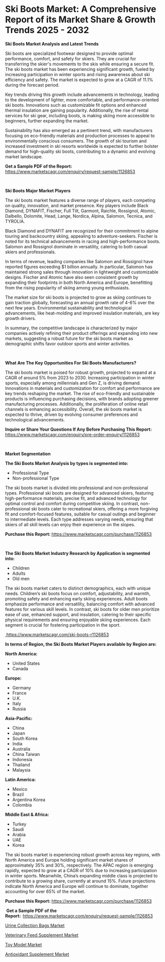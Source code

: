 <p><h1>Ski Boots Market: A Comprehensive Report of its Market Share & Growth Trends 2025 - 2032</h1></p><p><strong>Ski Boots Market Analysis and Latest Trends</strong></p>
<p><p>Ski boots are specialized footwear designed to provide optimal performance, comfort, and safety for skiers. They are crucial for transferring the skier's movements to the skis while ensuring a secure fit. The ski boots market has been experiencing significant growth, fueled by increasing participation in winter sports and rising awareness about ski efficiency and safety. The market is expected to grow at a CAGR of 11.1% during the forecast period.</p><p>Key trends driving this growth include advancements in technology, leading to the development of lighter, more comfortable, and performance-oriented ski boots. Innovations such as customizable fit options and enhanced thermal insulation are gaining popularity. Additionally, the rise of rental services for ski gear, including boots, is making skiing more accessible to beginners, further expanding the market. </p><p>Sustainability has also emerged as a pertinent trend, with manufacturers focusing on eco-friendly materials and production processes to appeal to environmentally conscious consumers. The growth of ski tourism and increased investment in ski resorts worldwide is expected to further bolster demand for high-quality ski boots, contributing to a dynamic and evolving market landscape.</p></p>
<p><strong>Get a Sample PDF of the Report:&nbsp;</strong> <a href="https://www.marketscagr.com/enquiry/request-sample/1126853?utm_campaign=2106&utm_medium=2&utm_source=Github&utm_content=ia&utm_term=04042025&utm_id=ski-boots">https://www.marketscagr.com/enquiry/request-sample/1126853</a></p>
<p>&nbsp;</p>
<p><strong>Ski Boots Major Market Players</strong></p>
<p><p>The ski boots market features a diverse range of players, each competing on quality, innovation, and market presence. Key players include Black Diamond, DYNAFIT, Fischer, Full Tilt, Garmont, Raichle, Rossignol, Atomic, Dalbello, Dolomite, Head, Lange, Nordica, Alpina, Salomon, Tecnica, and TYROLIA. </p><p>Black Diamond and DYNAFIT are recognized for their commitment to alpine touring and backcountry skiing, appealing to adventure-seekers. Fischer is noted for its technical advancements in racing and high-performance boots. Salomon and Rossignol dominate in versatility, catering to both casual skiers and professionals.</p><p>In terms of revenue, leading companies like Salomon and Rossignol have reported figures exceeding $1 billion annually. In particular, Salomon has maintained strong sales through innovation in lightweight and customizable designs. Fischer and Atomic have also seen consistent growth by expanding their footprints in both North America and Europe, benefitting from the rising popularity of skiing among young enthusiasts.</p><p>The market size for ski boots is projected to grow as skiing continues to gain traction globally, forecasting an annual growth rate of 4-6% over the next few years. Environmental sustainability and technological advancements, like heat-molding and improved insulation materials, are key growth drivers. </p><p>In summary, the competitive landscape is characterized by major companies actively refining their product offerings and expanding into new markets, suggesting a robust future for the ski boots market as demographic shifts favor outdoor sports and winter activities.</p></p>
<p>&nbsp;</p>
<p><strong>What Are The Key Opportunities For Ski Boots Manufacturers?</strong></p>
<p><p>The ski boots market is poised for robust growth, projected to expand at a CAGR of around 5% from 2023 to 2030. Increasing participation in winter sports, especially among millennials and Gen Z, is driving demand. Innovations in materials and customization for comfort and performance are key trends reshaping the market. The rise of eco-friendly and sustainable products is influencing purchasing decisions, with brands adopting greener manufacturing processes. Additionally, the proliferation of online retail channels is enhancing accessibility. Overall, the ski boots market is expected to thrive, driven by evolving consumer preferences and technological advancements.</p></p>
<p><strong>Inquire or Share Your Questions If Any Before Purchasing This Report:</strong> <a href="https://www.marketscagr.com/enquiry/pre-order-enquiry/1126853?utm_campaign=2106&utm_medium=2&utm_source=Github&utm_content=ia&utm_term=04042025&utm_id=ski-boots">https://www.marketscagr.com/enquiry/pre-order-enquiry/1126853</a></p>
<p>&nbsp;</p>
<p><strong>Market Segmentation</strong></p>
<p><strong>The Ski Boots Market Analysis by types is segmented into:</strong></p>
<p><ul><li>Professional Type</li><li>Non-professional Type</li></ul></p>
<p><p>The ski boots market is divided into professional and non-professional types. Professional ski boots are designed for advanced skiers, featuring high-performance materials, precise fit, and advanced technology for optimal control and comfort during competitive skiing. In contrast, non-professional ski boots cater to recreational skiers, offering a more forgiving fit and comfort-focused features, suitable for casual outings and beginner to intermediate levels. Each type addresses varying needs, ensuring that skiers of all skill levels can enjoy their experience on the slopes.</p></p>
<p><strong>Purchase this Report:&nbsp;</strong><a href="https://www.marketscagr.com/purchase/1126853?utm_campaign=2106&utm_medium=2&utm_source=Github&utm_content=ia&utm_term=04042025&utm_id=ski-boots">https://www.marketscagr.com/purchase/1126853</a></p>
<p>&nbsp;</p>
<p><strong>The Ski Boots Market Industry Research by Application is segmented into:</strong></p>
<p><ul><li>Children</li><li>Adults</li><li>Old men</li></ul></p>
<p><p>The ski boots market caters to distinct demographics, each with unique needs. Children’s ski boots focus on comfort, adjustability, and warmth, promoting safety and enhancing early skiing experiences. Adult boots emphasize performance and versatility, balancing comfort with advanced features for various skill levels. In contrast, ski boots for older men prioritize ease of use, enhanced support, and insulation, catering to their specific physical requirements and ensuring enjoyable skiing experiences. Each segment is crucial for fostering participation in the sport.</p></p>
<p><a href="https://www.marketscagr.com/ski-boots-r1126853?utm_campaign=2106&utm_medium=2&utm_source=Github&utm_content=ia&utm_term=04042025&utm_id=ski-boots">&nbsp;https://www.marketscagr.com/ski-boots-r1126853</a></p>
<p><strong>In terms of Region, the Ski Boots Market Players available by Region are:</strong></p>
<p>
    <p> <strong> North America: </strong>
        <ul>
            <li>United States</li>
            <li>Canada</li>
        </ul>
        </p> 
    <p> <strong> Europe: </strong>
        <ul>
            <li>Germany</li>
            <li>France</li>
            <li>U.K.</li>
            <li>Italy</li>
            <li>Russia</li>
        </ul>
        </p> 
    <p> <strong> Asia-Pacific: </strong>
        <ul>
            <li>China</li>
            <li>Japan</li>
            <li>South Korea</li>
            <li>India</li>
            <li>Australia</li>
            <li>China Taiwan</li>
            <li>Indonesia</li>
            <li>Thailand</li>
            <li>Malaysia</li>
        </ul>
        </p> 
    <p> <strong> Latin America: </strong>
        <ul>
            <li>Mexico</li>
            <li>Brazil</li>
            <li>Argentina Korea</li>
            <li>Colombia</li>
        </ul>
        </p> 
    <p> <strong> Middle East & Africa: </strong>
        <ul>
            <li>Turkey</li>
            <li>Saudi</li>
            <li>Arabia</li>
            <li>UAE</li>
            <li>Korea</li>
        </ul>
    </p>
    </p>
<p><p>The ski boots market is experiencing robust growth across key regions, with North America and Europe holding significant market shares of approximately 35% and 30%, respectively. The APAC region is emerging rapidly, expected to grow at a CAGR of 10% due to increasing participation in winter sports. Meanwhile, China’s expanding middle class is projected to contribute to a growing share, currently at around 15%. Future projections indicate North America and Europe will continue to dominate, together accounting for over 65% of the market.</p></p>
<p><strong>Purchase this Report: </strong><a href="https://www.marketscagr.com/purchase/1126853?utm_campaign=2106&utm_medium=2&utm_source=Github&utm_content=ia&utm_term=04042025&utm_id=ski-boots">https://www.marketscagr.com/purchase/1126853</a></p>
<p>&nbsp;<strong>Get a Sample PDF of the Report:&nbsp;&nbsp;</strong><a href="https://www.marketscagr.com/enquiry/request-sample/1126853?utm_campaign=2106&utm_medium=2&utm_source=Github&utm_content=ia&utm_term=04042025&utm_id=ski-boots">https://www.marketscagr.com/enquiry/request-sample/1126853</a></p>
<p><strong></strong></p>
<p><p><a href="https://github.com/kreilkoffas4/Market-Research-Report-List-1/blob/main/urine-collection-bags-market.md?utm_campaign=2106&utm_medium=2&utm_source=Github&utm_content=ia&utm_term=04042025&utm_id=ski-boots">Urine Collection Bags Market</a></p><p><a href="https://github.com/darouthiamnl/Market-Research-Report-List-1/blob/main/veterinary-feed-supplement-market.md?utm_campaign=2106&utm_medium=2&utm_source=Github&utm_content=ia&utm_term=04042025&utm_id=ski-boots">Veterinary Feed Supplement Market</a></p><p><a href="https://github.com/duerknikko44/Market-Research-Report-List-1/blob/main/toy-model-market.md?utm_campaign=2106&utm_medium=2&utm_source=Github&utm_content=ia&utm_term=04042025&utm_id=ski-boots">Toy Model Market</a></p><p><a href="https://github.com/YashRP12/Market-Research-Report-List-7/blob/main/antioxidant-supplement-market.md?utm_campaign=2106&utm_medium=2&utm_source=Github&utm_content=ia&utm_term=04042025&utm_id=ski-boots">Antioxidant Supplement Market</a></p></p>